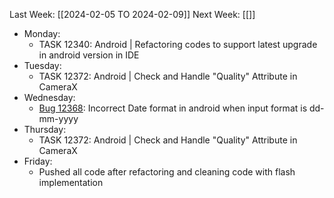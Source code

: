 Last Week: [[2024-02-05 TO 2024-02-09]]
Next Week: [[]]
- Monday:
	- TASK 12340: Android | Refactoring codes to support latest upgrade in android version in IDE
- Tuesday: 
	- TASK 12372: Android | Check and Handle "Quality" Attribute in CameraX
- Wednesday:
	- [Bug 12368](https://dev.azure.com/appsteer/appsteer.io/_workitems/edit/12368): Incorrect Date format in android when input format is dd-mm-yyyy
- Thursday:
	-  TASK 12372: Android | Check and Handle "Quality" Attribute in CameraX
- Friday: 
	- Pushed all code after refactoring and cleaning code with flash implementation